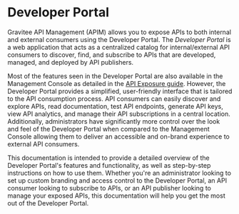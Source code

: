 # Developer Portal

Gravitee API Management (APIM) allows you to expose APIs to both internal and external consumers using the Developer Portal. The _Developer Portal_ is a web application that acts as a centralized catalog for internal/external API consumers to discover, find, and subscribe to APIs that are developed, managed, and deployed by API publishers.

Most of the features seen in the Developer Portal are also available in the Management Console as detailed in the [API Exposure guide](../api-exposure-plans-applications-and-subscriptions/). However, the Developer Portal provides a simplified, user-friendly interface that is tailored to the API consumption process. API consumers can easily discover and explore APIs, read documentation, test API endpoints, generate API keys, view API analytics, and manage their API subscriptions in a central location. Additionally, administrators have significantly more control over the look and feel of the Developer Portal when compared to the Management Console allowing them to deliver an accessible and on-brand experience to external API consumers.

This documentation is intended to provide a detailed overview of the Developer Portal's features and functionality, as well as step-by-step instructions on how to use them. Whether you're an administrator looking to set up custom branding and access control to the Developer Portal, an API consumer looking to subscribe to APIs, or an API publisher looking to manage your exposed APIs, this documentation will help you get the most out of the Developer Portal.
